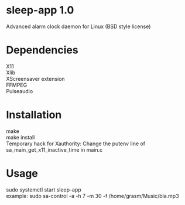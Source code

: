 # sleep-app 1.0
Advanced alarm clock daemon for Linux (BSD style license)

# Dependencies
X11  
Xlib  
XScreensaver extension  
FFMPEG  
Pulseaudio  


# Installation
make  
make install  
Temporary hack for Xauthority: Change the putenv line of sa_main_get_x11_inactive_time in main.c

# Usage
sudo systemctl start sleep-app  
example: sudo sa-control -a -h 7 -m 30 -f /home/grasm/Music/bla.mp3
